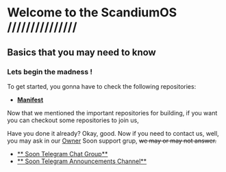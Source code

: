 # Welcome to the ScandiumOS ///////////////

## Basics that you may need to know

### Lets begin the madness !

To get started, you gonna have to check the following repositories:

* [**Manifest**](https://github.com/ScandiumOS/android)

Now that we mentioned the important repositories for building, if you want you can checkout some repositories to join us, 

Have you done it already? Okay, good. Now if you need to contact us, well, you may ask in our [Owner](https://t.me/Akemiinawa) Soon support grup, ~~we may or may not answer.~~

 * [** Soon Telegram Chat Group**](https://t.me/ScandiumOS_Chat)
 * [** Soon Telegram Announcements Channel**](https://t.me/ScandiumOS)
```
